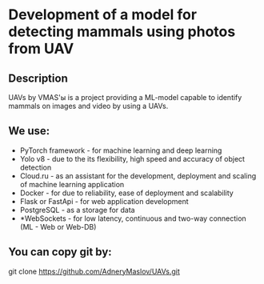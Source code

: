 # Development of a model for detecting mammals using photos from UAV

## Description
UAVs by VMAS'ы is a project providing a ML-model capable to identify mammals on images and video by using a UAVs. 

## We use:
- PyTorch framework  - for machine learning and deep learning
- Yolo v8 - due to the its flexibility, high speed and accuracy of object detection
- Cloud.ru - as an assistant for the development, deployment and scaling of machine learning application
- Docker - for due to reliability, ease of deployment and scalability
- Flask or FastApi - for web application development
- PostgreSQL - as a storage for data
- *WebSockets - for low latency, continuous and two-way connection (ML - Web or Web-DB)

## You can copy git by:
git clone https://github.com/AdneryMaslov/UAVs.git
